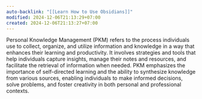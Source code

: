 ```yaml
---
auto-backlink: "[[Learn How to Use Obsidians]]"
modified: 2024-12-06T21:13:29+07:00
created: 2024-12-06T21:13:27+07:00
---
```

Personal Knowledge Management (PKM) refers to the process individuals use to collect, organize, and utilize information and knowledge in a way that enhances their learning and productivity. It involves strategies and tools that help individuals capture insights, manage their notes and resources, and facilitate the retrieval of information when needed. PKM emphasizes the importance of self-directed learning and the ability to synthesize knowledge from various sources, enabling individuals to make informed decisions, solve problems, and foster creativity in both personal and professional contexts.
